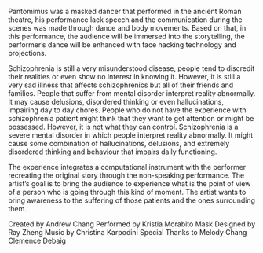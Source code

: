 Pantomimus was a masked dancer that performed in the ancient Roman theatre, his performance lack speech and the communication during the scenes was made through dance and body movements. Based on that, in this performance, the audience will be immersed into the storytelling, the performer’s dance will be enhanced with face hacking technology and projections.

Schizophrenia is still a very misunderstood disease, people tend to discredit their realities or even show no interest in knowing it. However, it is still a very sad illness that affects schizophrenics but all of their friends and families. People that suffer from mental disorder interpret reality abnormally. It may cause delusions, disordered thinking or even hallucinations, impairing day to day chores. People who do not have the experience with schizophrenia patient might think that they want to get attention or might be possessed. However, it is not what they can control. Schizophrenia is a severe mental disorder in which people interpret reality abnormally. It might cause some combination of hallucinations, delusions, and extremely disordered thinking and behaviour that impairs daily functioning.

The experience integrates a computational instrument with the performer recreating the original story through the non-speaking performance. The artist’s goal is to bring the audience to experience what is the point of view of a person who is going through this kind of moment. The artist wants to bring awareness to the suffering of those patients and the ones surrounding them.

Created by Andrew Chang Performed by Kristia Morabito Mask Designed by Ray Zheng Music by Christina Karpodini Special Thanks to Melody Chang Clemence Debaig